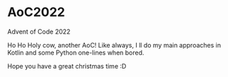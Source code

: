 # AoC2022
Advent of Code 2022

Ho Ho Holy cow, another AoC! Like always, I ll do my main approaches in Kotlin and some Python one-lines when bored.

Hope you have a great christmas time :D
